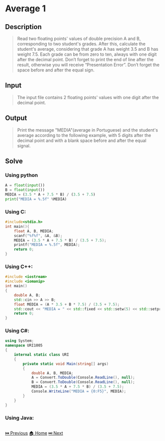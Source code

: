 # Average 1

## Description

> Read two floating points' values of double precision A and B, corresponding to two student's grades. After this, calculate the student's average, considering that grade A has weight 3.5 and B has weight 7.5. Each grade can be from zero to ten, always with one digit after the decimal point. Don’t forget to print the end of line after the result, otherwise you will receive “Presentation Error”. Don’t forget the space before and after the equal sign.

## Input

> The input file contains 2 floating points' values with one digit after the decimal point.

## Output

> Print the message "MEDIA"(average in Portuguese) and the student's average according to the following example, with 5 digits after the decimal point and with a blank space before and after the equal signal.

## Solve

### Using python

```python
A = float(input())
B = float(input())
MEDIA = (3.5 * A + 7.5 * B) / (3.5 + 7.5)
print("MEDIA = %.5f" %MEDIA)
```

### Using C:

```c
#include<stdio.h>
int main(){
    float A, B, MEDIA;
    scanf("%f%f", &A, &B);
    MEDIA = (3.5 * A + 7.5 * B) / (3.5 + 7.5);
    printf("MEDIA = %.5f", MEDIA);
    return 0;
}
```

### Using C++:

```c++
#include <iostream>
#include <iomanip>
int main()
{
    double A, B;
    std::cin >> A >> B;
    float MEDIA = (A * 3.5 + B * 7.5) / (3.5 + 7.5);
    std::cout << "MEDIA = " << std::fixed << std::setw(5) << std::setprecision(5) << MEDIA << std::endl;
    return 0;
}
```

### Using C#:

```c#
using System;
namespace URI1005
{
    internal static class URI
    {
        private static void Main(string[] args)
        {
            double A, B, MEDIA;
            A = Convert.ToDouble(Console.ReadLine(), null);
            B = Convert.ToDouble(Console.ReadLine(), null);
            MEDIA = (3.5 * A + 7.5 * B) / (3.5 + 7.5);
            Console.WriteLine("MEDIA = {0:F5}", MEDIA);
        }
    }
}
```

### Using Java:

```java

```

[⏮️ Previous](/URI_1004/URI_1004.md)
[🏠 Home](/README.md)
[⏭️ Next](/URI_1006/URI_1006.md)
